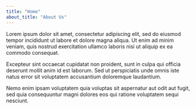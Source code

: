 ```yaml
---
title: "Home"
about_title: "About Us"
---
```

Lorem ipsum dolor sit amet, consectetur adipiscing elit, sed do eiusmod
tempor incididunt ut labore et dolore magna aliqua. Ut enim ad minim veniam,
quis nostrud exercitation ullamco laboris nisi ut aliquip ex ea commodo consequat.

Excepteur sint occaecat cupidatat non proident, sunt in culpa qui officia
deserunt mollit anim id est laborum. Sed ut perspiciatis unde omnis iste natus
error sit voluptatem accusantium doloremque laudantium.

Nemo enim ipsam voluptatem quia voluptas sit aspernatur aut odit aut
fugit, sed quia consequuntur magni dolores eos qui ratione voluptatem sequi nesciunt.